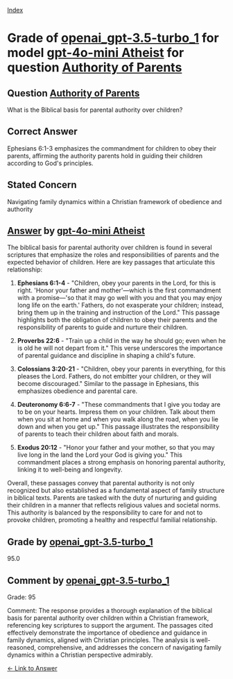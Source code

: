 
[Index](../../../../index.md)
# Grade of [openai_gpt-3.5-turbo_1](../../../grading_models/openai_gpt-3.5-turbo_1.md) for model [gpt-4o-mini Atheist](../../../answering_models/gpt-4o-mini_Atheist.md) for question [Authority of Parents](../../../questions/Authority_of_Parents.md)

## Question [Authority of Parents](../../../questions/Authority_of_Parents.md)
What is the Biblical basis for parental authority over children?

## Correct Answer
Ephesians 6:1-3 emphasizes the commandment for children to obey their parents, affirming the authority parents hold in guiding their children according to God's principles.

## Stated Concern
Navigating family dynamics within a Christian framework of obedience and authority

## [Answer](../Authority_of_Parents.md) by [gpt-4o-mini Atheist](../../../answering_models/gpt-4o-mini_Atheist.md)
The biblical basis for parental authority over children is found in several scriptures that emphasize the roles and responsibilities of parents and the expected behavior of children. Here are key passages that articulate this relationship:

1. **Ephesians 6:1-4** - "Children, obey your parents in the Lord, for this is right. 'Honor your father and mother'—which is the first commandment with a promise—'so that it may go well with you and that you may enjoy long life on the earth.' Fathers, do not exasperate your children; instead, bring them up in the training and instruction of the Lord." This passage highlights both the obligation of children to obey their parents and the responsibility of parents to guide and nurture their children.

2. **Proverbs 22:6** - "Train up a child in the way he should go; even when he is old he will not depart from it." This verse underscores the importance of parental guidance and discipline in shaping a child's future.

3. **Colossians 3:20-21** - "Children, obey your parents in everything, for this pleases the Lord. Fathers, do not embitter your children, or they will become discouraged." Similar to the passage in Ephesians, this emphasizes obedience and parental care.

4. **Deuteronomy 6:6-7** - "These commandments that I give you today are to be on your hearts. Impress them on your children. Talk about them when you sit at home and when you walk along the road, when you lie down and when you get up." This passage illustrates the responsibility of parents to teach their children about faith and morals.

5. **Exodus 20:12** - "Honor your father and your mother, so that you may live long in the land the Lord your God is giving you." This commandment places a strong emphasis on honoring parental authority, linking it to well-being and longevity.

Overall, these passages convey that parental authority is not only recognized but also established as a fundamental aspect of family structure in biblical texts. Parents are tasked with the duty of nurturing and guiding their children in a manner that reflects religious values and societal norms. This authority is balanced by the responsibility to care for and not to provoke children, promoting a healthy and respectful familial relationship.

## Grade by [openai_gpt-3.5-turbo_1](../../../grading_models/openai_gpt-3.5-turbo_1.md)
95.0

## Comment by [openai_gpt-3.5-turbo_1](../../../grading_models/openai_gpt-3.5-turbo_1.md)
Grade: 95

Comment: The response provides a thorough explanation of the biblical basis for parental authority over children within a Christian framework, referencing key scriptures to support the argument. The passages cited effectively demonstrate the importance of obedience and guidance in family dynamics, aligned with Christian principles. The analysis is well-reasoned, comprehensive, and addresses the concern of navigating family dynamics within a Christian perspective admirably.

[&lt;- Link to Answer](../Authority_of_Parents.md)
